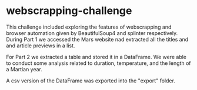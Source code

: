 # webscrapping-challenge

This challenge included exploring the features of webscrapping and browser automation given by BeautifulSoup4 and splinter respectively. During Part 1 we accessed the Mars website nad extracted all the titles and and article previews in a list. 

For Part 2 we extracted a table and stored it in a DataFrame. We were able to conduct some analysis related to duration, temperature, and the length of a Martian year. 

A csv version of the DataFrame was exported into the "export" folder. 